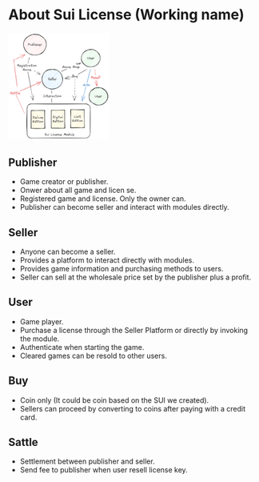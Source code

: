 # About Sui License (Working name)
<img src="/img/SuiLicense_Flow.png/" width="40%" title="SuiLicense Flow" alt="Excalidraw"></img>

## Publisher
- Game creator or publisher.
- Onwer about all game and licen    se.
- Registered game and license. Only the owner can.
- Publisher can become seller and interact with modules directly.

## Seller
- Anyone can become a seller.
- Provides a platform to interact directly with modules.
- Provides game information and purchasing methods to users.
- Seller can sell at the wholesale price set by the publisher plus a profit.

## User
- Game player.
- Purchase a license through the Seller Platform or directly by invoking the module.
- Authenticate when starting the game.
- Cleared games can be resold to other users.

## Buy
- Coin only (It could be coin based on the SUI we created).
- Sellers can proceed by converting to coins after paying with a credit card.

## Sattle
- Settlement between publisher and seller.
- Send fee to publisher when user resell license key.